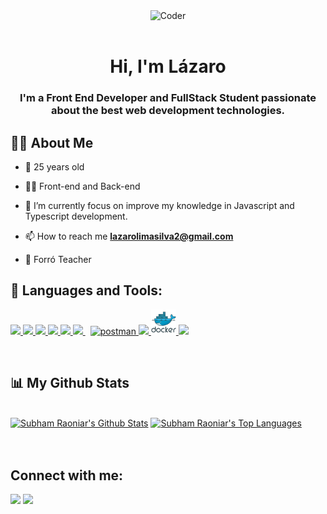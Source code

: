 
<div align="center">
    <img src="https://github.com/raghavk16/raghavk16/blob/master/coderman.gif" alt="Coder" width="400" height="250" />
</div>
<br/>

<h1 align="center">Hi, I'm Lázaro</h1>
<h3 align="center">I'm a Front End Developer and FullStack Student passionate about the best web development technologies.</h3>

## 🙋‍♂️ About Me

- 👦 25 years old

- 👨‍💻  Front-end and Back-end

- 🌱  I’m currently focus on improve my knowledge in Javascript and Typescript development.

- 📫 How to reach me **lazarolimasilva2@gmail.com**

- 👯 Forró Teacher

## 🚀 Languages and Tools:

<p align="left"> 
    <a href="https://www.w3.org/html/" target="_blank"> <img src="https://img.icons8.com/color/48/000000/html-5.png"/> </a> 
    <a href="https://www.w3schools.com/css/" target="_blank"> <img src="https://img.icons8.com/color/48/000000/css3.png"/> </a>  
    <a href="https://developer.mozilla.org/en-US/docs/Web/JavaScript" target="_blank"> <img src="https://img.icons8.com/color/48/000000/javascript.png"/> </a> 
    <a href="https://developer.mozilla.org/en-US/docs/Web/JavaScript" target="_blank"> <img src="https://img.icons8.com/color/48/000000/typescript.png"/> </a> 
    <a href="https://reactjs.org/" target="_blank"> <img src="https://img.icons8.com/color/48/000000/react-native.png"/> </a>
    <a style="padding-right:8px;" href="https://nodejs.org" target="_blank"> <img src="https://img.icons8.com/color/48/000000/nodejs.png"/> </a> 
    <a href="https://postman.com" target="_blank"> <img src="https://www.vectorlogo.zone/logos/getpostman/getpostman-icon.svg" alt="postman" width="45" height="45"/> </a>   
    <a href="https://git-scm.com/" target="_blank"> <img src="https://img.icons8.com/color/48/000000/git.png"/> </a> 
    <a href="https://www.docker.com/" target="_blank"> <img src="https://raw.githubusercontent.com/devicons/devicon/master/icons/docker/docker-original-wordmark.svg" alt="docker" width="40" height="40"/>
    <a href="https://git-scm.com/" target="_blank"> <img src="https://img.icons8.com/color/48/000000/linux.png"/> </a> 
    
</p>
<br/>


## 📊 My Github Stats

  <br/>
    <a href="https://github.com/Lazaro1/github-readme-stats"><img alt="Subham Raoniar's Github Stats" src="https://github-readme-stats.vercel.app/api?username=Lazaro1&show_icons=true&count_private=true&theme=react&hide_border=true&bg_color=0D1117" /></a>
  <a href="https://github.com/Lazaro1/github-readme-stats"><img alt="Subham Raoniar's Top Languages" src="https://github-readme-stats.vercel.app/api/top-langs/?username=Lazaro1&langs_count=8&count_private=true&layout=compact&theme=react&hide_border=true&bg_color=0D1117" /></a>
  <br/>


<br/>

<br/>

## Connect with me:

<p align="left">

<a href = "https://www.linkedin.com/in/lazaro-lima-1baa64125/"><img src="https://img.icons8.com/fluent/48/000000/linkedin.png"/></a>
<a href = "https://twitter.com/lazaro_dev"><img src="https://img.icons8.com/fluent/48/000000/twitter.png"/></a>

</p>
